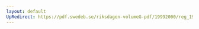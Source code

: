 ```yaml
---
layout: default
UpRedirect: https://pdf.swedeb.se/riksdagen-volumeG-pdf/19992000/reg_19992000/reg_19992000_0368.pdf
---
```

